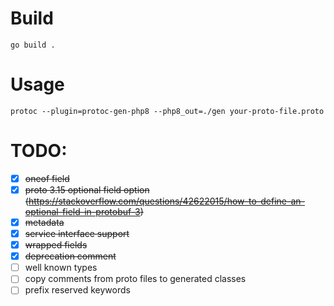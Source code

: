 # Build

```shell
go build .
```

# Usage

```shell
protoc --plugin=protoc-gen-php8 --php8_out=./gen your-proto-file.proto
```

# TODO:

- [x] ~~oneof field~~
- [x] ~~proto 3.15 optional field option (https://stackoverflow.com/questions/42622015/how-to-define-an-optional-field-in-protobuf-3)~~
- [x] ~~metadata~~
- [x] ~~service interface support~~
- [x] ~~wrapped fields~~
- [x] ~~deprecation comment~~
- [ ] well known types
- [ ] copy comments from proto files to generated classes
- [ ] prefix reserved keywords
